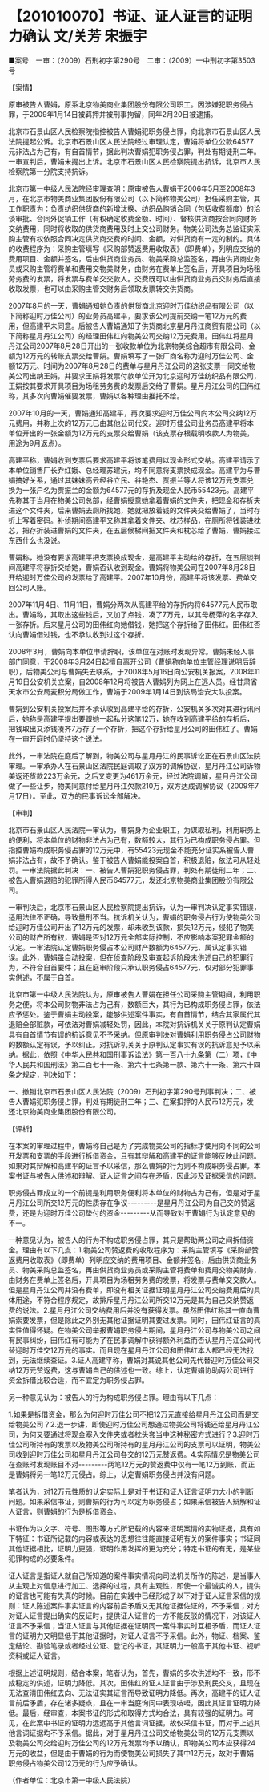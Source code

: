 # 【201010070】书证、证人证言的证明力确认 文/关芳 宋振宇

■案号　一审：（2009）石刑初字第290号　二审：（2009）一中刑初字第3503号

【案情】

原审被告人曹娟，原系北京物美商业集团股份有限公司职工。因涉嫌犯职务侵占罪，于2009年1月14日被羁押并被刑事拘留，同年2月20日被逮捕。

北京市石景山区人民检察院指控被告人曹娟犯职务侵占罪，向北京市石景山区人民法院提起公诉。北京市石景山区人民法院经过审理认定，曹娟将单位公款64577元非法占为己有，有自首情节，据此判决曹娟犯职务侵占罪，判处有期徒刑二年。一审宣判后，曹娟未提出上诉。北京市石景山区人民检察院提出抗诉，北京市人民检察院第一分院支持抗诉。

北京市第一中级人民法院经审理查明：原审被告人曹娟于2006年5月至2008年3月，在北京市物美商业集团股份有限公司（以下简称物美公司）担任采购主管，其工作职责为：负责纺织供货商的新增汰换、纺织品购销合同（包括收费额度）的洽谈审批、合同外促销工作（有权确定收费金额、时间）、督核供货商按合同向财务交纳费用，同时将收取的供货商费用及时上交公司财务。物美公司法务总监证实采购主管有权依照合同决定供货商交费的时间、金额，对供货商有一定的制约。具体的收费程序为：采购主管填写《采购部赞返费用收取表》（即费单），列明应交纳的费用项目、金额并签名，后由供货商业务员、物美采购总监签名，再由供货商业务员或采购主管将费单和费用交物美财务，由财务在费单上签名后，开具项目为场租劳务费的发票，将发票与费单交交款人。交费既可以由供货商业务员交财务后直接收取发票，也可以由采购主管交财务后领取发票转交供货商。

2007年8月的一天，曹娟通知她负责的供货商北京迎时万佳纺织品有限公司（以下简称迎时万佳公司）的业务员高建平，要求该公司提前交纳一笔12万元的费用，但高建平未同意。后被告人曹娟通知了供货商北京星月丹江商贸有限公司（以下简称星月丹江公司）的经理田伟红向物美公司交纳12万元费用。田伟红将星月丹江公司2007年8月28日开出的一张收款单位为北京物美综合超市有限公司、金额为12万元的转账支票交给曹娟。曹娟填写了一张厂商名称为迎时万佳公司、金额12万元、时间为2007年8月28日的费单与星月丹江公司的这张支票一同交给物美公司出纳王娟，并要求王娟将发票付款单位开为北京迎时万佳纺织品有限公司，王娟按其要求开具项目为场租劳务费的发票后交给了曹娟。星月丹江公司的田伟红称，其多次向曹娟催要发票，曹娟以各种理由推托不给。

2007年10月的一天，曹娟通知高建平，再次要求迎时万佳公司向本公司交纳12万元费用，并称上次的12万元已由其他公司代交。迎时万佳公司业务员高建平将本单位开出的一张金额为12万元的支票交给曹娟（该支票存根载明收款人为物美，用途为9月返点）。

高建平称，曹娟收到支票后要求高建平将该笔费用以现金形式交纳。高建平请示了本单位销售厂长乔红娥、总经理苏建沅，均不同意将支票换成现金。高建平为与曹娟搞好关系，通过其妹妹高云经谷立民、谷艳杰、贾振兰等人将该12万元支票兑换为一张户名为贾振兰的金额为64577元的存折及现金人民币55423元。高建平先称其于当月在物美公司总部，经曹娟授意她拿着曹娟的文件夹，把现金和存折夹进这个文件夹，后来曹娟去厕所找她，她就把放着钱的文件夹交给曹娟了，当时存折上写着密码。补侦期间高建平又称其拿着文件夹、枕芯样品，在厕所将钱装进枕芯，把存折装进曹娟的文件夹，在五层候梯间把文件夹和枕芯给了曹娟，曹娟接过东西什么也没说。

曹娟称，她没有要求高建平把支票换成现金，是高建平主动给的存折，在五层谈判间高建平将存折交给她，曹娟否认收到现金。曹娟将物美公司在2007年8月28日开给迎时万佳公司的发票给了高建平。2007年10月份，高建平将该发票、费单交回公司入账。

2007年11月4日、11月11日，曹娟分两次从高建平给的存折内将64577元人民币取出。曹娟称，其取出这些钱后，又加了点钱，凑了7万元，以其母杨萍的名字存入一张存折。后来星月公司的田伟红向她借钱，她把这个存折给了田伟红。田伟红否认向曹娟借过钱，也不承认收到过这个存折。

2008年3月，曹娟向本单位申请辞职，该单位在对账时发现异常。曹娟未经人事部门同意，于2008年3月24日起擅自离开公司（曹娟称向单位主管经理说明后辞职），后物美公司与曹娟失去联系，于2008年5月16日向公安机关报案，2008年11月19日公安机关立案，自2008年12月将被告人曹娟列为网上在逃人员。经甘肃省天水市公安局麦积分局做工作，曹娟于2009年1月14日到该局治安大队投案。

曹娟到公安机关投案后并不承认收到高建平给的存折，公安机关多次对其进行讯问后，她称是高建平提出要跟她一起私分这笔12万，她在收到高建平给的存折后，把钱取出又添钱凑齐7万存了一个存折，把这个存折给星月公司的田伟红了。曹娟在一审开庭时仍坚持这个说法。

此外，一审法院在庭后了解到，物美公司与星月丹江的民事诉讼正在石景山区法院审理。一审承办人在石景山区法院民庭调取了双方的调解协议，星月丹江公司诉物美返还货款223万余元，之后又变更为461万余元，经过法院调解，星月丹江公司做了一些让步，物美同意付给星月丹江欠款210万，双方达成调解协议（2009年7月17日）。至此，双方的民事诉讼全部解决。

【审判】

北京市石景山区人民法院一审认为，曹娟身为企业职工，为谋取私利，利用职务上的便利，将本单位的财物非法占为己有，数额较大，其行为已构成职务侵占罪。但指控曹娟构成职务侵占罪的12万元中，有55423元现金不能充分证实系被告人曹娟非法占有，故不予确认。鉴于被告人曹娟能投案自首，积极退赃，依法可从轻处罚。一审法院据此判决：一、被告人曹娟犯职务侵占罪，判处有期徒刑二年；二、被告人曹娟退赔的犯罪所得人民币64577元，发还北京物美商业集团股份有限公司。

一审判决后，北京市石景山区人民检察院提出抗诉，认为一审判决认定事实错误，适用法律不正确，导致量刑不当。抗诉机关认为，曹娟的职务侵占行为使物美公司给迎时万佳公司开出了12万元的发票，却未收到该款，损失12万元，侵犯了物美公司的财产所有权，曹娟是否对12万元全部实际控制，不应影响本案犯罪金额的认定。一审法院认定曹娟职务侵占本公司财产数额为64577元，属认定事实错误。此外，曹娟虽自动投案，但在侦查阶段及审查起诉阶段未供述自己的犯罪行为，不符合自首要件；且在庭审阶段只承认职务侵占64577元，仅对部分犯罪事实供述，不属于自首。

北京市第一中级人民法院认为，原审被告人曹娟在担任公司采购主管期间，利用职务之便，将本公司财物非法占为己有，数额巨大，其行为已构成职务侵占罪，依法应予惩处。鉴于曹娟主动投案，能够供述案件事实，有自首情节，结合其家属代其退赔全部赃款，可依法对曹娟减轻处罚，因此，本院对抗诉机关关于原判认定曹娟具有自首情节有误的抗诉意见不予采纳。但原审判决对曹娟利用职务侵占公司财物的数额认定有误，予以纠正。对抗诉机关关于原判认定事实有误的抗诉意见予以采纳。据此，依照《中华人民共和国刑事诉讼法》第一百八十九条第（二）项，《中华人民共和国刑法》第二百七十一条、第六十七条第一款、第六十一条、第六十四条之规定，判决如下：

一、撤销北京市石景山区人民法院（2009）石刑初字第290号刑事判决；二、被告人曹娟犯职务侵占罪，判处有期徒刑三年；三、在案扣押的人民币12万元，发还北京物美商业集团股份有限公司。

【评析】

在本案的审理过程中，曹娟称自己是为了完成物美公司的指标才使用向不同的公司开发票和支票的手段进行拆借资金，且有其辩解和高建平的证言能够反映此问题。如果对其辩解和高建平的证言予以采信，那么曹娟的行为则不构成职务侵占罪。本案书证与被告人供述和辩解、证人证言之间存在矛盾，因此涉及证据采信的问题。

职务侵占罪成立的一个前提是利用职务便利将本单位的财物占为己有，但是对于星月丹江公司所交12万元的性质存在争议---------是星月丹江公司为自己交的赞返费，还是为迎时万佳公司垫付的资金---------从而导致对于曹娟行为认定意见的不一。

一种意见认为，被告人的行为不构成职务侵占罪，其只是帮助两公司之间拆借资金。理由有以下几点：1.物美公司赞返费的收取程序为：采购主管填写《采购部赞返费用收取表》（即费单）列明应交纳的费用项目、金额并签名，后由供货商业务员、物美采购总监签名，再由供货商业务员或采购主管将费单和费用交物美财务，由财务在费单上签名后，开具项目为场租劳务费的发票，将发票与费单交交款人。但是星月丹江公司并没有费单，即没有相关证据证明星月丹江公司交纳费用后的具体用途，不符合程序规定，故排斥星月丹江公司所交12万元是其为自己交纳赞返费的说法。2.星月丹江公司交纳费用后并没有获得发票。虽然田伟红称其一直向曹娟索要发票，但是除此之外别无其他证据证明其要过发票。同时，田伟红证言的真实性值得怀疑。在物美公司举报曹娟职务侵占期间，星月丹江公司与物美公司之间有民事纠纷，田伟红有可能为了在民事调解中获得额外利益而否认星月丹江公司代替迎时万佳交12万元的事实。而且现在星月丹江公司和田伟红本人都已经无法找到，无法继续查证。3.证人高建平称，曹娟对其说其他公司先代替迎时万佳公司交纳12万元赞返费，这与曹娟自己的供述也一致。综上，认定曹娟协助两公司进行资金拆借比较合适，而不宜定为职务侵占罪。

另一种意见认为：被告人的行为构成职务侵占罪。理由有以下几点：

1.如果是拆借资金，那么为何迎时万佳公司不把12万元直接给星月丹江公司而是交给物美公司？2.退一步讲，即使迎时万佳公司想通过物美公司将钱还给星月丹江公司，为何又要通过将现金塞入文件夹或者枕头套当中这种秘密方式进行？3.迎时万佳公司所持有的发票以及物美公司所持有的星月丹江公司的支票可以证明，物美公司收到迎时万佳公司和星月丹江公司各交的12万元赞返费。4.实际情况是物美公司在查账时发现账目不对---------两笔12万元的赞返费中仅有一笔12万到账，而正是曹娟将另一笔12万元侵占。综上，认定曹娟职务侵占并没有问题。

笔者认为，对12万元性质的认定实际上是对于书证和证人证言证明力大小的判断问题。如果采信书证，则曹娟的行为可以定为职务侵占；如果采信被告人辩解和证人证言，则曹娟的行为是拆借资金。

书证作为以文字、符号、图形等方式所记载的内容来证明案情的实物证据，具有如下特征：书证所记载的内容或表达的思想往往能直接证明有关的案件事实；书证同其他证据相比，证明力更强，证明作用发挥的更为充分；特定书证的有无，是某些犯罪构成的必要条件。

证人证言是指证人就自己所知道的案件事实情况向司法机关所作的陈述，是当事人从主观上对信息进行加工、选择的过程，具有主观性，即使一个最诚实的人，提供的证言也可能有失真的时候。目前在实践中已经形成了以下对于证人证言采信的规则：证人陈述案件事实证言的内容前后矛盾又无其他证据佐证的，不予采信；对方对证人证言提出确实的反证时，提供证人证言的一方不能反驳的情况下，对该证人证言不予采信；当证人证言与其他证据在证明同一案件事实时互相矛盾，而证人证言的证明力又明显低于其他证据时，对证人证言不予采信。此外，物证、档案、鉴定结论、勘验笔录或者经过公证、登记的书证，其证明力一般高于其他书证、视听资料或证人证言。

根据上述证明规则，结合本案，笔者认为，首先，曹娟的多次供述均不一致，形不成稳定的供述，证明力降低。其次，田伟红的证人证言由于涉及刑民交叉，且现在无法查清田伟红去向、无法证实其证言而导致证明力降低。再次，高建平的证人证言前后矛盾，存在诸多疑点，且在一审当庭询问中表现吱唔，因此其证言证明力降低。最后，经审查，本案书证的形式和取得方式均合法，具有较强的证明力。可见，在此案中书证的证明力远远高于其他言词证据，故仅采信书证，而对于上述其他言词证据均不予采信。据此，对于星月丹江公司交给物美公司的12万元支票以及物美公司交给迎时万佳公司的12万元发票均予以确认，即物美公司本应获得24万元的收益，但是由于曹娟的行为而使物美公司损失了其中12万元，故对于曹娟职务侵占物美公司12万元的行为应予确认。

（作者单位：北京市第一中级人民法院）